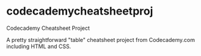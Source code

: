 # codecademycheatsheetproj
Codecademy Cheatsheet Project

A pretty straightforward "table" cheatsheet project from Codecademy.com including HTML and CSS.
